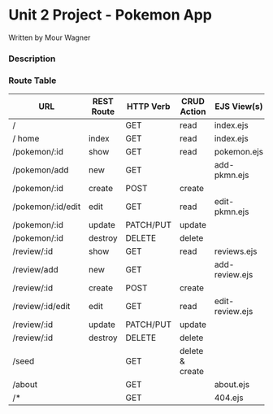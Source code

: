 # Unit 2 Project - Pokemon App

Written by Mour Wagner


### Description

### Route Table

|             URL       |  REST Route  |    HTTP Verb    |    CRUD Action   |        EJS View(s)      | Created Yet? |
| --------------------- | -----------  | --------------- | ---------------- | ----------------------- | ------------ |
| /                     |              |       GET       |       read       |       index.ejs         |       NO     |
| / home                |    index     |       GET       |       read       |       index.ejs         |       NO     |
| /pokemon/:id          |     show     |       GET       |       read       |       pokemon.ejs       |       NO     |
| /pokemon/add          |     new      |       GET       |                  |       add-pkmn.ejs      |       NO     |
| /pokemon/:id          |     create   |       POST      |       create     |                         |       NO     |
| /pokemon/:id/edit     |      edit    |       GET       |       read       |       edit-pkmn.ejs     |       NO     |
| /pokemon/:id          |      update  |    PATCH/PUT    |       update     |                         |       NO     |
| /pokemon/:id          |     destroy  |     DELETE      |       delete     |                         |       NO     |
| /review/:id           |     show     |       GET       |       read       |       reviews.ejs       |       NO     |
| /review/add           |     new      |       GET       |                  |       add-review.ejs    |       NO     |
| /review/:id           |     create   |       POST      |       create     |                         |       NO     |
| /review/:id/edit      |      edit    |       GET       |       read       |       edit-review.ejs   |       NO     |
| /review/:id           |      update  |    PATCH/PUT    |       update     |                         |       NO     |
| /review/:id           |     destroy  |    DELETE       |       delete     |                         |       NO     |
| /seed                 |              |       GET       |  delete & create |                         |       NO     |
| /about                |              |       GET       |                  |       about.ejs         |       NO     |
| /*                    |              |       GET       |                  |       404.ejs           |       NO     |  
